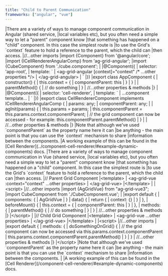 ```yaml
---
title: "Child to Parent Communication"
frameworks: ["angular", "vue"]
---
```


<framework-specific-section frameworks="angular">
|There are a variety of ways to manage component communication in Angular (shared service,
|local variables etc), but you often need a simple way to let a "parent" component know
|that something has happened on a "child" component. In this case the simplest route is
|to use the Grid's `context` feature to hold a reference to the parent, which the child can
|then access.
</framework-specific-section>

<framework-specific-section frameworks="angular">
<snippet transform={false} language="ts">
|//...other imports
|import {Component} from '@angular/core';
|import {ICellRendererAngularComp} from 'ag-grid-angular';
|import {CubeComponent} from './cube.component';
|
|@Component({
|   selector: 'app-root',
|   template: `
|       &lt;ag-grid-angular [context]="context" /* ...other properties */>
|       &lt;/ag-grid-angular>
|   `
|})
|export class AppComponent {
|   constructor() {
|       this.context = {
|           componentParent: this
|       }
|   }
|
|   parentMethod() {
|       // do something
|   }
|   //...other properties & methods
|}
|
|@Component({
|   selector: 'cell-renderer',
|   template: `
|       ...component template...
|   `
|})
|export class CellRendererComponent implements ICellRendererAngularComp {
|   params: any;
|   componentParent: any;
|
|   agInit(params) {
|       this.params = params;
|       this.componentParent = this.params.context.componentParent;
|       // the grid component can now be accessed - for example: this.componentParent.parentMethod()
|   }
|
|   //...other properties & methods
|}
</snippet>
</framework-specific-section>

<framework-specific-section frameworks="angular">
|Note that although we've used `componentParent` as the property name here it can
|be anything - the main point is that you can use the `context` mechanism to share
|information between the components.
|A working example of this can be found in the [Cell Renderer](../component-cell-renderer/#example-dynamic-components) docs.
</framework-specific-section>

<framework-specific-section frameworks="vue">
|There are a variety of ways to manage component communication in Vue (shared service,
|local variables etc), but you often need a simple way to let a "parent" component know
|that something has happened on a "child" component. In this case the simplest route is
|to use the Grid's `context` feature to hold a reference to the parent, which the child can
|then access.
</framework-specific-section>

<framework-specific-section frameworks="vue">
<snippet transform={false}>
|// Parent Grid Component
|&lt;template>
|   &lt;ag-grid-vue :context="context" ...other properties>
|   &lt;/ag-grid-vue>
|&lt;/template>
|
|&lt;script>
|//...other imports
|import {AgGridVue} from "ag-grid-vue3";
|import CubeComponent from './CubeComponent.vue';
|
|export default {
|   components: {
|       AgGridVue
|   }
|   data() {
|       return {
|           context: {}
|       }
|   },
|   beforeMount() {
|       this.context = {
|           componentParent: this
|       }
|   },
|   methods: {
|       parentMethod() {
|           // do something
|       }
|   }
|   //...other properties & methods
|}
|&lt;/script>
|
|// Child Grid Component
|&lt;template>
|   &lt;ag-grid-vue ...other properties>
|   &lt;/ag-grid-vue>
|&lt;/template>
|
|&lt;script>
|//...other imports
|
|export default {
|   methods: {
|       doSomethingOnGrid() {
|           // the grid component can now be accessed via this.params.context.componentParent
|           this.params.context.componentParent.parentMethod()
|       }
|   }
|   //...other properties & methods
|}
|&lt;/script>
</snippet>
</framework-specific-section>

<framework-specific-section frameworks="vue">
|Note that although we've used `componentParent` as the property name here it can
|be anything - the main point is that you can use the `context` mechanism to share
|information between the components.
|
|A working example of this can be found in the [Cell Renderer](/component-cell-renderer/#example-dynamic-components) docs.
</framework-specific-section>